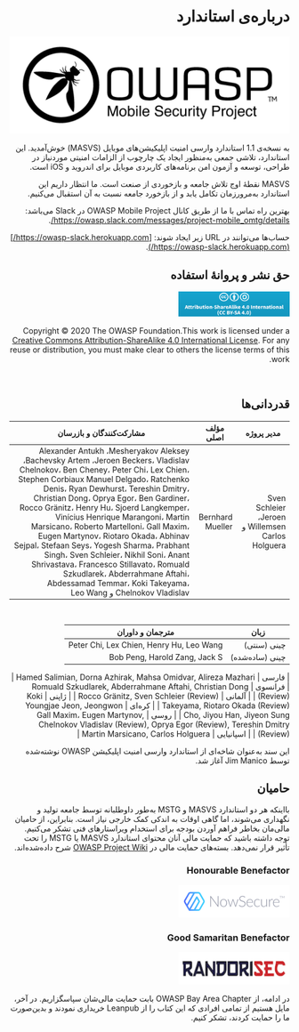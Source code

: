 <div dir="rtl" markdown="1">

# درباره‌ی استاندارد

<img src="images/OWASP_logo.png" title="OWASP LOGO" />

به نسخه‌ی 1.1 استاندارد وارسی امنیت اپلیکیشن‌های موبایل (MASVS) خوش‌آمدید. این استاندارد، تلاشی جمعی به‌منظور ایجاد یک چارچوب از الزامات امنیتی موردنیاز در طراحی، توسعه و آزمون امن برنامه‌های کاربردی موبایل برای اندروید و iOS است.

MASVS نقطۀ اوج تلاش جامعه و بازخوردی از صنعت است. ما انتظار داریم این استاندارد به‌مرورزمان تکامل یابد و از بازخورد جامعه نسبت به آن استقبال می‌کنیم.

بهترین راه تماس با ما از طریق کانال OWASP Mobile Project در Slack می‌باشد: <https://owasp.slack.com/messages/project-mobile_omtg/details/>.

حساب‌ها می‌توانند در URL زیر ایجاد شوند: [https://owasp-slack.herokuapp.com/](https://owasp-slack.herokuapp.com/).

## حق نشر و پروانۀ استفاده

[<img src="images/CC-license.png" title="License" width="200px" height="45px" />](https://creativecommons.org/licenses/by-sa/4.0/)

Copyright © 2020 The OWASP Foundation.This work is licensed under a [Creative Commons Attribution-ShareAlike 4.0 International License](https://creativecommons.org/licenses/by-sa/4.0/). For any reuse or distribution, you must make clear to others the license terms of this work.

<div style="page-break-after: always; visibility: hidden">
\pagebreak
</div>

## قدردانی‌ها

| مدیر پروژه | مؤلف اصلی | مشارکت‌کنندگان و بازرسان
| ------- | --- | ----------------- |
| Sven Schleier ،Jeroen Willemsen و Carlos Holguera | Bernhard Mueller | Alexander Antukh ،Mesheryakov Aleksey ،Bachevsky Artem ،Jeroen Beckers، Vladislav Chelnokov، Ben Cheney، Peter Chi، Lex Chien، Stephen Corbiaux Manuel Delgado، Ratchenko Denis، Ryan Dewhurst، Tereshin Dmitry، Christian Dong، Oprya Egor، Ben Gardiner، Rocco Gränitz، Henry Hu، Sjoerd Langkemper، Vinícius Henrique Marangoni، Martin Marsicano، Roberto Martelloni، Gall Maxim، Eugen Martynov، Riotaro Okada، Abhinav Sejpal، Stefaan Seys، Yogesh Sharma، Prabhant Singh، Sven Schleier، Nikhil Soni، Anant Shrivastava، Francesco Stillavato، Romuald Szkudlarek، Abderrahmane Aftahi، Abdessamad Temmar، Koki Takeyama،  Chelnokov Vladislav و Leo Wang |

<br/>

| زبان | مترجمان و داوران  |
| --- | ------------------------------ |
| چینی (سنتی) | Peter Chi, Lex Chien, Henry Hu, Leo Wang |
| چینی (ساده‌شده) | Bob Peng, Harold Zang, Jack S |

| فارسی | Hamed Salimian, Dorna Azhirak, Mahsa Omidvar, Alireza Mazhari |
| فرانسوی | Romuald Szkudlarek, Abderrahmane Aftahi, Christian Dong (Review) |
| آلمانی | Rocco Gränitz, Sven Schleier (Review) |
| ژاپنی | Koki Takeyama, Riotaro Okada (Review) |
| کره‌ای | Youngjae Jeon, Jeongwon Cho, Jiyou Han, Jiyeon Sung |
| روسی | Gall Maxim، Eugen Martynov, Chelnokov Vladislav (Review), Oprya Egor (Review), Tereshin Dmitry (Review) |
| اسپانیایی | Martin Marsicano, Carlos Holguera |

این سند به‌عنوان شاخه‌ای از استاندارد وارسی امنیت اپلیکیشن OWASP نوشته‌شده توسط Jim Manico آغاز شد.

## حامیان

بااینکه هر دو استاندارد MASVS و MSTG به‌طور داوطلبانه توسط جامعه تولید و نگهداری می‌شوند، اما گاهی اوقات به اندکی کمک خارجی نیاز است. بنابراین، از حامیان مالی‌مان بخاطر فراهم آوردن بودجه برای استخدام ویراستارهای فنی تشکر می‌کنیم. توجه داشته باشید که حمایت مالی آنان محتوای استاندارد MASVS یا MSTG را تحت تأثیر قرار نمی‌دهد. بسته‌های حمایت مالی در [OWASP Project Wiki](<https://www.owasp.org/index.php/OWASP_Mobile_Security_Testing_Guide#tab=Sponsorship_Packages> "OWASP Mobile Security Testing Guide Sponsorship Packages") شرح داده‌شده‌اند.

### Honourable Benefactor

[<img src="images/NowSecure_logo.png" title="NowSecure" width="200px" height="58px" />](https://www.nowsecure.com/ "NowSecure")

### Good Samaritan Benefactor

[<img src="images/Randorisec_logo.png" title="Randorisec" width="200px" height="58px" />](https://www.randorisec.fr/ "RandoriSec")

در ادامه، از OWASP Bay Area Chapter بابت حمایت مالی‌شان سپاسگزاریم. در آخر، مایل هستیم از تمامی افرادی که این کتاب را از Leanpub خریداری نمودند و بدین‌صورت ما را حمایت کردند، تشکر کنیم.

</div>
